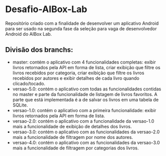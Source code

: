 # Desafio-AIBox-Lab
Repositório criado com a finalidade de desenvolver um aplicativo Android para ser usado na segunda fase da seleção para vaga de desenvolvedor Android do AIBox Lab.
## Divisão dos branchs:
- master: contém o aplicativo com 4 funcionalidades completas: exibir livros retornados pela API em forma de lista, criar exibição que filtre os livros recebidos por categoria, criar exibição que filtre os livros recebidos por autores e exibir detalhes de cada livro quando clicado/tocado.
- versao-5.0: contém o aplicativo com todas as funcionalidades contidas no master e parte da funcionalidade de listagem de livros favoritos. A parte que está implementada é a de salvar os livros em uma tabela de SQLite.
- versao-1.0: contém o aplicativo com a primeira funcionalidade: exibir livros retornados pela API em forma de lista.
- versao-2.0: contém o aplicativo com a funcionalidade da versao-1.0 mais a funcionalidade de exibição de detalhes dos livros.
- versao-3.0: contém o aplicativo com as funcionalidades da versao-2.0 mais a funcionalidade de filtragem por nome dos autores.
- versao-4.0: contém o aplicativo com as funcionalidades da versao-3.0 mais a funcionalidade de filtragem por categorias dos livros.

